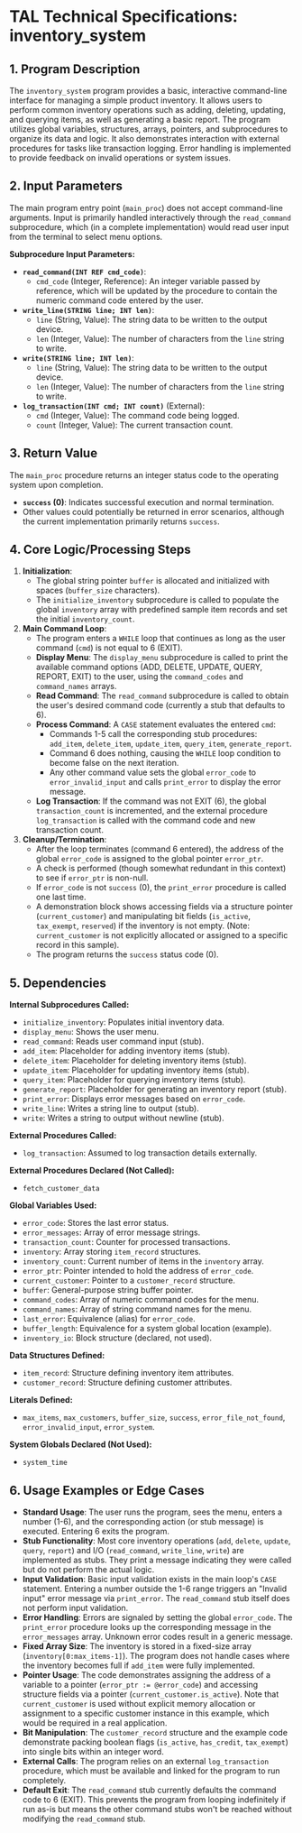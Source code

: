 # TAL Technical Specifications: inventory_system

## 1. Program Description

The `inventory_system` program provides a basic, interactive command-line interface for managing a simple product inventory. It allows users to perform common inventory operations such as adding, deleting, updating, and querying items, as well as generating a basic report. The program utilizes global variables, structures, arrays, pointers, and subprocedures to organize its data and logic. It also demonstrates interaction with external procedures for tasks like transaction logging. Error handling is implemented to provide feedback on invalid operations or system issues.

## 2. Input Parameters

The main program entry point (`main_proc`) does not accept command-line arguments. Input is primarily handled interactively through the `read_command` subprocedure, which (in a complete implementation) would read user input from the terminal to select menu options.

**Subprocedure Input Parameters:**

*   **`read_command(INT REF cmd_code)`**:
    *   `cmd_code` (Integer, Reference): An integer variable passed by reference, which will be updated by the procedure to contain the numeric command code entered by the user.
*   **`write_line(STRING line; INT len)`**:
    *   `line` (String, Value): The string data to be written to the output device.
    *   `len` (Integer, Value): The number of characters from the `line` string to write.
*   **`write(STRING line; INT len)`**:
    *   `line` (String, Value): The string data to be written to the output device.
    *   `len` (Integer, Value): The number of characters from the `line` string to write.
*   **`log_transaction(INT cmd; INT count)`** (External):
    *   `cmd` (Integer, Value): The command code being logged.
    *   `count` (Integer, Value): The current transaction count.

## 3. Return Value

The `main_proc` procedure returns an integer status code to the operating system upon completion.

*   **`success` (0)**: Indicates successful execution and normal termination.
*   Other values could potentially be returned in error scenarios, although the current implementation primarily returns `success`.

## 4. Core Logic/Processing Steps

1.  **Initialization**:
    *   The global string pointer `buffer` is allocated and initialized with spaces (`buffer_size` characters).
    *   The `initialize_inventory` subprocedure is called to populate the global `inventory` array with predefined sample item records and set the initial `inventory_count`.
2.  **Main Command Loop**:
    *   The program enters a `WHILE` loop that continues as long as the user command (`cmd`) is not equal to 6 (EXIT).
    *   **Display Menu**: The `display_menu` subprocedure is called to print the available command options (ADD, DELETE, UPDATE, QUERY, REPORT, EXIT) to the user, using the `command_codes` and `command_names` arrays.
    *   **Read Command**: The `read_command` subprocedure is called to obtain the user's desired command code (currently a stub that defaults to 6).
    *   **Process Command**: A `CASE` statement evaluates the entered `cmd`:
        *   Commands 1-5 call the corresponding stub procedures: `add_item`, `delete_item`, `update_item`, `query_item`, `generate_report`.
        *   Command 6 does nothing, causing the `WHILE` loop condition to become false on the next iteration.
        *   Any other command value sets the global `error_code` to `error_invalid_input` and calls `print_error` to display the error message.
    *   **Log Transaction**: If the command was not EXIT (6), the global `transaction_count` is incremented, and the external procedure `log_transaction` is called with the command code and new transaction count.
3.  **Cleanup/Termination**:
    *   After the loop terminates (command 6 entered), the address of the global `error_code` is assigned to the global pointer `error_ptr`.
    *   A check is performed (though somewhat redundant in this context) to see if `error_ptr` is non-null.
    *   If `error_code` is not `success` (0), the `print_error` procedure is called one last time.
    *   A demonstration block shows accessing fields via a structure pointer (`current_customer`) and manipulating bit fields (`is_active`, `tax_exempt`, `reserved`) if the inventory is not empty. (Note: `current_customer` is not explicitly allocated or assigned to a specific record in this sample).
    *   The program returns the `success` status code (0).

## 5. Dependencies

**Internal Subprocedures Called:**

*   `initialize_inventory`: Populates initial inventory data.
*   `display_menu`: Shows the user menu.
*   `read_command`: Reads user command input (stub).
*   `add_item`: Placeholder for adding inventory items (stub).
*   `delete_item`: Placeholder for deleting inventory items (stub).
*   `update_item`: Placeholder for updating inventory items (stub).
*   `query_item`: Placeholder for querying inventory items (stub).
*   `generate_report`: Placeholder for generating an inventory report (stub).
*   `print_error`: Displays error messages based on `error_code`.
*   `write_line`: Writes a string line to output (stub).
*   `write`: Writes a string to output without newline (stub).

**External Procedures Called:**

*   `log_transaction`: Assumed to log transaction details externally.

**External Procedures Declared (Not Called):**

*   `fetch_customer_data`

**Global Variables Used:**

*   `error_code`: Stores the last error status.
*   `error_messages`: Array of error message strings.
*   `transaction_count`: Counter for processed transactions.
*   `inventory`: Array storing `item_record` structures.
*   `inventory_count`: Current number of items in the `inventory` array.
*   `error_ptr`: Pointer intended to hold the address of `error_code`.
*   `current_customer`: Pointer to a `customer_record` structure.
*   `buffer`: General-purpose string buffer pointer.
*   `command_codes`: Array of numeric command codes for the menu.
*   `command_names`: Array of string command names for the menu.
*   `last_error`: Equivalence (alias) for `error_code`.
*   `buffer_length`: Equivalence for a system global location (example).
*   `inventory_io`: Block structure (declared, not used).

**Data Structures Defined:**

*   `item_record`: Structure defining inventory item attributes.
*   `customer_record`: Structure defining customer attributes.

**Literals Defined:**

*   `max_items`, `max_customers`, `buffer_size`, `success`, `error_file_not_found`, `error_invalid_input`, `error_system`.

**System Globals Declared (Not Used):**

*   `system_time`

## 6. Usage Examples or Edge Cases

*   **Standard Usage**: The user runs the program, sees the menu, enters a number (1-6), and the corresponding action (or stub message) is executed. Entering 6 exits the program.
*   **Stub Functionality**: Most core inventory operations (`add`, `delete`, `update`, `query`, `report`) and I/O (`read_command`, `write_line`, `write`) are implemented as stubs. They print a message indicating they were called but do not perform the actual logic.
*   **Input Validation**: Basic input validation exists in the main loop's `CASE` statement. Entering a number outside the 1-6 range triggers an "Invalid input" error message via `print_error`. The `read_command` stub itself does not perform input validation.
*   **Error Handling**: Errors are signaled by setting the global `error_code`. The `print_error` procedure looks up the corresponding message in the `error_messages` array. Unknown error codes result in a generic message.
*   **Fixed Array Size**: The inventory is stored in a fixed-size array (`inventory[0:max_items-1]`). The program does not handle cases where the inventory becomes full if `add_item` were fully implemented.
*   **Pointer Usage**: The code demonstrates assigning the address of a variable to a pointer (`error_ptr := @error_code`) and accessing structure fields via a pointer (`current_customer.is_active`). Note that `current_customer` is used without explicit memory allocation or assignment to a specific customer instance in this example, which would be required in a real application.
*   **Bit Manipulation**: The `customer_record` structure and the example code demonstrate packing boolean flags (`is_active`, `has_credit`, `tax_exempt`) into single bits within an integer word.
*   **External Calls**: The program relies on an external `log_transaction` procedure, which must be available and linked for the program to run completely.
*   **Default Exit**: The `read_command` stub currently defaults the command code to 6 (EXIT). This prevents the program from looping indefinitely if run as-is but means the other command stubs won't be reached without modifying the `read_command` stub.